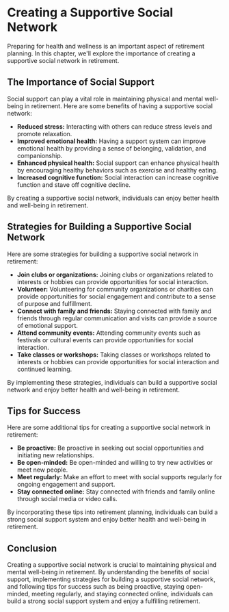 Creating a Supportive Social Network
================================================================================================

Preparing for health and wellness is an important aspect of retirement planning. In this chapter, we'll explore the importance of creating a supportive social network in retirement.

The Importance of Social Support
--------------------------------

Social support can play a vital role in maintaining physical and mental well-being in retirement. Here are some benefits of having a supportive social network:

* **Reduced stress:** Interacting with others can reduce stress levels and promote relaxation.
* **Improved emotional health:** Having a support system can improve emotional health by providing a sense of belonging, validation, and companionship.
* **Enhanced physical health:** Social support can enhance physical health by encouraging healthy behaviors such as exercise and healthy eating.
* **Increased cognitive function:** Social interaction can increase cognitive function and stave off cognitive decline.

By creating a supportive social network, individuals can enjoy better health and well-being in retirement.

Strategies for Building a Supportive Social Network
---------------------------------------------------

Here are some strategies for building a supportive social network in retirement:

* **Join clubs or organizations:** Joining clubs or organizations related to interests or hobbies can provide opportunities for social interaction.
* **Volunteer:** Volunteering for community organizations or charities can provide opportunities for social engagement and contribute to a sense of purpose and fulfillment.
* **Connect with family and friends:** Staying connected with family and friends through regular communication and visits can provide a source of emotional support.
* **Attend community events:** Attending community events such as festivals or cultural events can provide opportunities for social interaction.
* **Take classes or workshops:** Taking classes or workshops related to interests or hobbies can provide opportunities for social interaction and continued learning.

By implementing these strategies, individuals can build a supportive social network and enjoy better health and well-being in retirement.

Tips for Success
----------------

Here are some additional tips for creating a supportive social network in retirement:

* **Be proactive:** Be proactive in seeking out social opportunities and initiating new relationships.
* **Be open-minded:** Be open-minded and willing to try new activities or meet new people.
* **Meet regularly:** Make an effort to meet with social supports regularly for ongoing engagement and support.
* **Stay connected online:** Stay connected with friends and family online through social media or video calls.

By incorporating these tips into retirement planning, individuals can build a strong social support system and enjoy better health and well-being in retirement.

Conclusion
----------

Creating a supportive social network is crucial to maintaining physical and mental well-being in retirement. By understanding the benefits of social support, implementing strategies for building a supportive social network, and following tips for success such as being proactive, staying open-minded, meeting regularly, and staying connected online, individuals can build a strong social support system and enjoy a fulfilling retirement.
